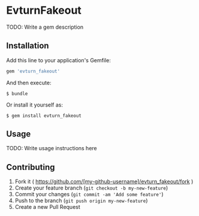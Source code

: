 # EvturnFakeout

TODO: Write a gem description

## Installation

Add this line to your application's Gemfile:

```ruby
gem 'evturn_fakeout'
```

And then execute:

    $ bundle

Or install it yourself as:

    $ gem install evturn_fakeout

## Usage

TODO: Write usage instructions here

## Contributing

1. Fork it ( https://github.com/[my-github-username]/evturn_fakeout/fork )
2. Create your feature branch (`git checkout -b my-new-feature`)
3. Commit your changes (`git commit -am 'Add some feature'`)
4. Push to the branch (`git push origin my-new-feature`)
5. Create a new Pull Request
